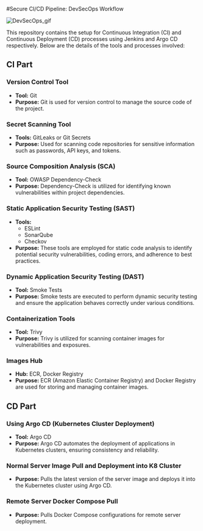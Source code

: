 #Secure CI/CD Pipeline: DevSecOps Workflow

![DevSecOps_gif](https://github.com/rachakondadharmendra/Ops-Knowledge-Base/blob/main/Arch-Daigrams/Jenkins_DevSecOps_CI_CD.gif)

This repository contains the setup for Continuous Integration (CI) and Continuous Deployment (CD) processes using Jenkins and Argo CD respectively. Below are the details of the tools and processes involved:

## CI Part

### Version Control Tool
- **Tool:** Git
- **Purpose:** Git is used for version control to manage the source code of the project.

### Secret Scanning Tool
- **Tools:** GitLeaks or Git Secrets
- **Purpose:** Used for scanning code repositories for sensitive information such as passwords, API keys, and tokens.

### Source Composition Analysis (SCA)
- **Tool:** OWASP Dependency-Check
- **Purpose:** Dependency-Check is utilized for identifying known vulnerabilities within project dependencies.

### Static Application Security Testing (SAST)
- **Tools:**
  - ESLint
  - SonarQube
  - Checkov
- **Purpose:** These tools are employed for static code analysis to identify potential security vulnerabilities, coding errors, and adherence to best practices.

### Dynamic Application Security Testing (DAST)
- **Tool:** Smoke Tests
- **Purpose:** Smoke tests are executed to perform dynamic security testing and ensure the application behaves correctly under various conditions.

### Containerization Tools
- **Tool:** Trivy
- **Purpose:** Trivy is utilized for scanning container images for vulnerabilities and exposures.

### Images Hub
- **Hub:** ECR, Docker Registry
- **Purpose:** ECR (Amazon Elastic Container Registry) and Docker Registry are used for storing and managing container images.

## CD Part

### Using Argo CD (Kubernetes Cluster Deployment)
- **Tool:** Argo CD
- **Purpose:** Argo CD automates the deployment of applications in Kubernetes clusters, ensuring consistency and reliability.

### Normal Server Image Pull and Deployment into K8 Cluster
- **Purpose:** Pulls the latest version of the server image and deploys it into the Kubernetes cluster using Argo CD.

### Remote Server Docker Compose Pull
- **Purpose:** Pulls Docker Compose configurations for remote server deployment.
